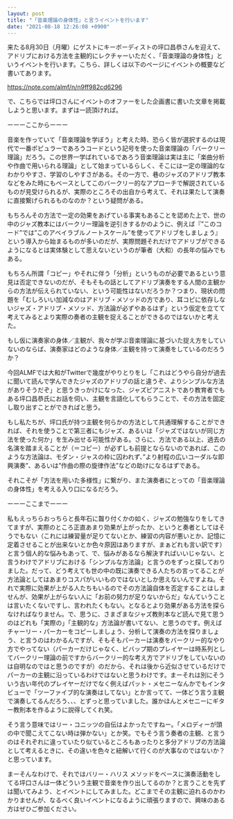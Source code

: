 ```yaml
---
layout: post
title: "「音楽理論の身体性」と言うイベントを行います"
date: "2021-08-18 12:26:08 +0900"
---
```


来たる8月30日（月曜）にゲストにキーボーディストの坪口昌恭さんを迎えて、アドリブにおける方法を主観的にレクチャーいただく、「音楽理論の身体性」というイベントを行います。こちら、詳しくは以下のページにイベントの概要など書いてあります。

https://note.com/almf/n/n9ff982cd6296

で、こちらでは坪口さんにイベントのオファーをした企画書に書いた文章を掲載しようと思います。まずは一読頂ければ。

ーーーここからーーー

音楽を作っていて「音楽理論を学ぼう」と考えた時、恐らく皆が選択するのは現代で一番ポピュラーであろうコードという記号を使った音楽理論の「バークリー理論」だろう。この世界一学ばれているであろう音楽理論は実は主に「楽曲分析や作曲で用いられる理論」として始まっているらしく、そこには一定の理論的なわかりやすさ、学習のしやすさがある。その一方で、巷のジャズのアドリブ教本などをみた時にもベースとしてこのバークリー的なアプローチで解説されているものが見受けられるが、実際のところその出自から考えて、それは果たして演奏に直接繋げられるものなのか？という疑問がある。

もちろんその方法で一定の効果をあげている事実もあることを認めた上で、世の中のジャズ教本にはバークリー理論を逆引きするかのように、例えば『”このコード”では”このアベイラブルノートスケール”を使ってアドリブをしましょう』という導入から始まるものが多いのだが、実際問題それだけでアドリブができるようになるとは実体験として思えないというのが筆者（大和）の長年の悩みでもある。

もちろん所謂「コピー」やそれに伴う「分析」というものが必要であるという意見は否定できないのだが、そもそもの話としてアドリブ演奏をする人間の主観からの方法が伝えられていない、という可能性はないだろうか？つまり、現状の問題を「むしろいい加減なのはアドリブ・メソッドの方であり、耳コピに依存しないジャズ・アドリブ・メソッド、方法論が必ずやあるはず」という仮定を立てて考えてみるとより実際の奏者の主観を捉えることができるのではないかと考えた。

もし仮に演奏家の身体／主観が、我々が学ぶ音楽理論に基づいた捉え方をしていないのならば、演奏家はどのような身体／主観を持って演奏をしているのだろうか？

今回ALMFでは大和がTwitterで幾度がやりとりをし「これはどうやら自分が過去に聞いて読んで学んできたジャズのアドリブの話と違うぞ、よりシンプルな方法がありそうだぞ」と思うきっかけになった、ジャズピアニストであり教育者でもある坪口昌恭氏にお話を伺い、主観を言語化してもらうことで、その方法を固定し取り出すことができればと思う。

もし私たちが、坪口氏が持つ主観を何らかの方法として共通理解することができれば、それを使うことで第三者にもジャズ、あるいは「ジャズではないが同じ方法を使った何か」を生み出せる可能性がある。さらに、方法である以上、過去の名演を踏まえることが（＝コピー）が必ずしも前提とならないのであれば、このような方法論は、モダン・ジャスの枠に囚われず、”より射程の広いコーダルな即興演奏”、あるいは”作曲の際の旋律作法”などの助けになるはずである。

それこそが「方法を用いた多様性」に繋がり、また演奏者にとっての「音楽理論の身体性」を考える入り口になるだろう。

ーーーここまでーーー

私もえっちらおっちらと長年石に齧り付くかの如く、ジャズの勉強なりをしてきてますが、実際のところ正直あまり効果が上がったか、というと奏者としてはそうでもない（これには練習量が足りてないとか、練習の内容が悪いとか、記憶に定着させることが出来ないとか色々原因はありますが、まぁどれも言い訳です）と言う個人的な悩みもあって、で、悩みがあるなら解決すればいいじゃない、と言うわけでアドリブにおける「シンプルな方法論」と言うのをずっと探しておりました。だって、どう考えても世の中の既に演奏できる人たちの言ってることが方法論としてはあまりコスパがいいものではないとしか思えないんですよね。それで実際に効果が上がる人たちもいるのでその方法論自体を否定することはしませんが、効果が上がらない人に「お前の努力が足りないからだ」なんていうことは言いたくないですし、言われたくもない。となるとより効果がある方法を探らなければなりません。で、思うに、さまざまなジャズ教則本など読んで見て思うのはどれも「実際の」「主観的な」方法論が書いてない、と思うのです。例えばチャーリー・パーカーをコピーしましょう、分析して演奏の方法を探りましょう、と言うのはわかるんですが、そもそもパーカーは演奏をバークリー的なやり方でやってない（パーカーだけじゃなく、ビバップ期のプレイヤーは時系列としてバークリー理論の前ですからバークリー的な考え方でアドリブをしていないのは自明なのではと思うのですが）のだから、それは後から近似させているだけでパーカーの主観に沿っているわけではないと思うわけです。まーそれは別にそういう古い年代のプレイヤーだけでなく例えばパット・メセニーなんかでもインタビューで「ツーファイブ的な演奏はしてない」とか言ってて、一体どう言う主観で演奏してるんだろう、、、とずっと思っていました。誰かほんとメセニーにギター教則本を作るように説得してくれ笑。

そう言う意味ではリー・コニッツの自伝はよかったですねー。「メロディーが頭の中で聞こえてこない時は弾かない」とか笑。でもそう言う奏者の主観、と言うのはそれぞれに違っていたり似ているところもあったりと多分アドリブの方法論として考えるときに、その違いを色々と紐解いて行くのが大事なのではないか？と思っています。

まーそんなわけで、それではバリー・ハリス メソッドをベースに演奏活動をしてる坪口さんは一体どういう主観で音楽を作り出してるのか？と言うことを先ずは聞いてみよう、とイベントにしてみました。どこまでその主観に迫れるのかわかりませんが、なるべく良いイベントになるように頑張りますので、興味のある方はぜひご参加ください。
